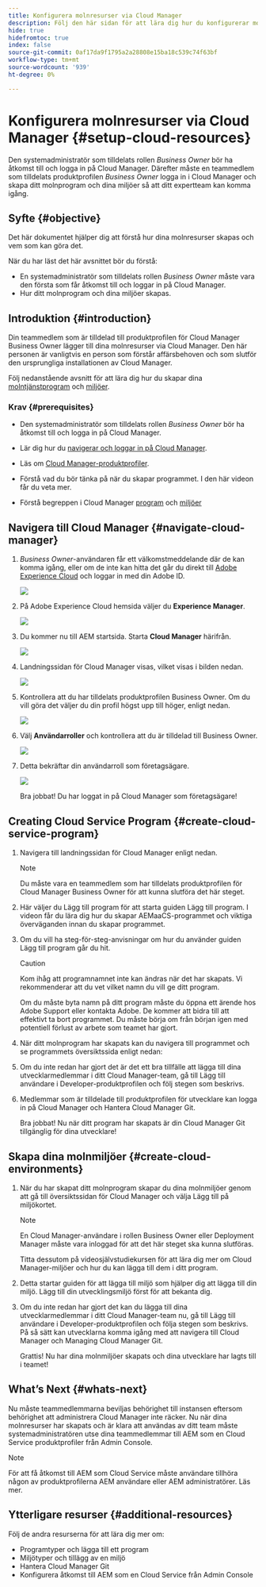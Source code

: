 ```yaml
---
title: Konfigurera molnresurser via Cloud Manager
description: Följ den här sidan för att lära dig hur du konfigurerar molnresurser via Cloud Manager
hide: true
hidefromtoc: true
index: false
source-git-commit: 0af17da9f1795a2a28808e15ba18c539c74f63bf
workflow-type: tm+mt
source-wordcount: '939'
ht-degree: 0%

---
```


# Konfigurera molnresurser via Cloud Manager {#setup-cloud-resources}

Den systemadministratör som tilldelats rollen *Business Owner* bör ha åtkomst till och logga in på Cloud Manager. Därefter måste en teammedlem som tilldelats produktprofilen *Business Owner* logga in i Cloud Manager och skapa ditt molnprogram och dina miljöer så att ditt expertteam kan komma igång.

## Syfte {#objective}

Det här dokumentet hjälper dig att förstå hur dina molnresurser skapas och vem som kan göra det.

När du har läst det här avsnittet bör du förstå:

* En systemadministratör som tilldelats rollen *Business Owner* måste vara den första som får åtkomst till och loggar in på Cloud Manager.
* Hur ditt molnprogram och dina miljöer skapas.

## Introduktion {#introduction}

Din teammedlem som är tilldelad till produktprofilen för Cloud Manager Business Owner lägger till dina molnresurser via Cloud Manager. Den här personen är vanligtvis en person som förstår affärsbehoven och som slutför den ursprungliga installationen av Cloud Manager.

Följ nedanstående avsnitt för att lära dig hur du skapar dina [molntjänstprogram](#create-cloud-service-program) och [miljöer](#create-cloud-environments).

### Krav {#prerequisites}

* Den systemadministratör som tilldelats rollen *Business Owner* bör ha åtkomst till och logga in på Cloud Manager.

* Lär dig hur du [navigerar och loggar in på Cloud Manager](https://experienceleague.adobe.com/docs/experience-manager-cloud-service/onboarding/what-is-required/navigate-to-cloud-manager.html?lang=en).

* Läs om [Cloud Manager-produktprofiler](https://experienceleague.adobe.com/docs/experience-manager-cloud-service/onboarding/onboarding-concepts/aem-cs-team-product-profiles.html?lang=en#cloud-manager-product-profiles).

* Förstå vad du bör tänka på när du skapar programmet. I den här videon får du veta mer.

* Förstå begreppen i Cloud Manager [program](https://experienceleague.adobe.com/docs/experience-manager-cloud-service/onboarding/getting-access/understand-program-types.html?lang=en) och [miljöer](https://experienceleague.adobe.com/docs/experience-manager-cloud-service/implementing/using-cloud-manager/manage-environments.html?lang=en)

## Navigera till Cloud Manager {#navigate-cloud-manager}

1. *Business Owner*-användaren får ett välkomstmeddelande där de kan komma igång, eller om de inte kan hitta det går du direkt till [Adobe Experience Cloud](https://experience.adobe.com/#/@ccs/home) och loggar in med din Adobe ID.

   ![](/help/onboarding/onboarding-journey/assets/setup-resources1.png)

1. På Adobe Experience Cloud hemsida väljer du **Experience Manager**.

   ![](/help/onboarding/onboarding-journey/assets/setup-resources2.png)

1. Du kommer nu till AEM startsida. Starta **Cloud Manager** härifrån.

   ![](/help/onboarding/onboarding-journey/assets/setup-resources3.png)

1. Landningssidan för Cloud Manager visas, vilket visas i bilden nedan.

   ![](/help/onboarding/onboarding-journey/assets/setup-resources4.png)

1. Kontrollera att du har tilldelats produktprofilen Business Owner. Om du vill göra det väljer du din profil högst upp till höger, enligt nedan.

   ![](/help/onboarding/onboarding-journey/assets/setup-resources5.png)

1. Välj **Användarroller** och kontrollera att du är tilldelad till Business Owner.

   ![](/help/onboarding/onboarding-journey/assets/setup-resources6.png)

1. Detta bekräftar din användarroll som företagsägare.

   ![](/help/onboarding/onboarding-journey/assets/setup-resources7.png)

   Bra jobbat! Du har loggat in på Cloud Manager som företagsägare!

## Creating Cloud Service Program {#create-cloud-service-program}


1. Navigera till landningssidan för Cloud Manager enligt nedan.

   >[!NOTE]
   >Du måste vara en teammedlem som har tilldelats produktprofilen för Cloud Manager Business Owner för att kunna slutföra det här steget.

1. Här väljer du Lägg till program för att starta guiden Lägg till program. I videon får du lära dig hur du skapar AEMaaCS-programmet och viktiga överväganden innan du skapar programmet.

1. Om du vill ha steg-för-steg-anvisningar om hur du använder guiden Lägg till program går du hit.

   >[!CAUTION]
   >Kom ihåg att programnamnet inte kan ändras när det har skapats. Vi rekommenderar att du vet vilket namn du vill ge ditt program.

   Om du måste byta namn på ditt program måste du öppna ett ärende hos Adobe Support eller kontakta Adobe. De kommer att bidra till att effektivt ta bort programmet. Du måste börja om från början igen med potentiell förlust av arbete som teamet har gjort.

1. När ditt molnprogram har skapats kan du navigera till programmet och se programmets översiktssida enligt nedan:

1. Om du inte redan har gjort det är det ett bra tillfälle att lägga till dina utvecklarmedlemmar i ditt Cloud Manager-team, gå till Lägg till användare i Developer-produktprofilen och följ stegen som beskrivs.

1. Medlemmar som är tilldelade till produktprofilen för utvecklare kan logga in på Cloud Manager och Hantera Cloud Manager Git.


   Bra jobbat! Nu när ditt program har skapats är din Cloud Manager Git tillgänglig för dina utvecklare!


## Skapa dina molnmiljöer {#create-cloud-environments}

1. När du har skapat ditt molnprogram skapar du dina molnmiljöer genom att gå till översiktssidan för Cloud Manager och välja Lägg till på miljökortet.

   >[!NOTE]
   >En Cloud Manager-användare i rollen Business Owner eller Deployment Manager måste vara inloggad för att det här steget ska kunna slutföras.

   Titta dessutom på videosjälvstudiekursen för att lära dig mer om Cloud Manager-miljöer och hur du kan lägga till dem i ditt program.

1. Detta startar guiden för att lägga till miljö som hjälper dig att lägga till din miljö. Lägg till din utvecklingsmiljö först för att bekanta dig.

1. Om du inte redan har gjort det kan du lägga till dina utvecklarmedlemmar i ditt Cloud Manager-team nu, gå till Lägg till användare i Developer-produktprofilen och följa stegen som beskrivs. På så sätt kan utvecklarna komma igång med att navigera till Cloud Manager och Managing Cloud Manager Git.


   Grattis! Nu har dina molnmiljöer skapats och dina utvecklare har lagts till i teamet!

## What’s Next {#whats-next}

Nu måste teammedlemmarna beviljas behörighet till instansen eftersom behörighet att administrera Cloud Manager inte räcker. Nu när dina molnresurser har skapats och är klara att användas av ditt team måste systemadministratören utse dina teammedlemmar till AEM som en Cloud Service produktprofiler från Admin Console.

>[!NOTE]
>För att få åtkomst till AEM som Cloud Service måste användare tillhöra någon av produktprofilerna AEM användare eller AEM administratörer. Läs mer.

## Ytterligare resurser {#additional-resources}

Följ de andra resurserna för att lära dig mer om:

* Programtyper och lägga till ett program
* Miljötyper och tillägg av en miljö
* Hantera Cloud Manager Git
* Konfigurera åtkomst till AEM som en Cloud Service från Admin Console
